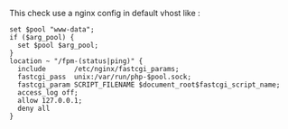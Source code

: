 This check use a nginx config in default vhost like :

```
set $pool "www-data";
if ($arg_pool) {
  set $pool $arg_pool;
}
location ~ "/fpm-(status|ping)" {
  include       /etc/nginx/fastcgi_params;
  fastcgi_pass  unix:/var/run/php-$pool.sock;
  fastcgi_param SCRIPT_FILENAME $document_root$fastcgi_script_name;
  access_log off;
  allow 127.0.0.1;
  deny all
}
```

